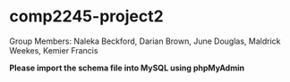 # comp2245-project2
Group Members:
Naleka Beckford,
Darian Brown,
June Douglas,
Maldrick Weekes,
Kemier Francis 

**Please import the schema file into MySQL using phpMyAdmin**
